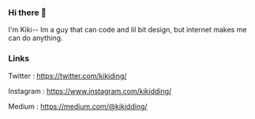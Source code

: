 ### Hi there 👋
I'm Kiki--
Im a guy that can code and lil bit design, but internet makes me can do anything.

### Links
Twitter : https://twitter.com/kikiding/

Instagram : https://www.instagram.com/kikidding/

Medium : https://medium.com/@kikidding/

<!--
**codingki/codingki** is a ✨ _special_ ✨ repository because its `README.md` (this file) appears on your GitHub profile.

Here are some ideas to get you started:

- 🔭 I’m currently working on ...
- 🌱 I’m currently learning ...
- 👯 I’m looking to collaborate on ...
- 🤔 I’m looking for help with ...
- 💬 Ask me about ...
- 📫 How to reach me: ...
- 😄 Pronouns: ...
- ⚡ Fun fact: ...
-->
